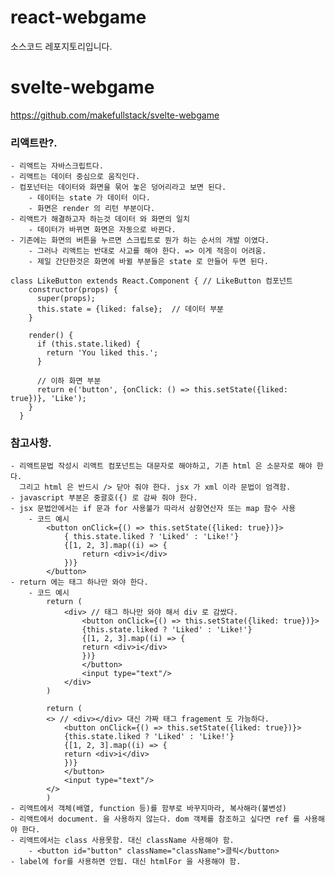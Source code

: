 # react-webgame
소스코드 레포지토리입니다.

# svelte-webgame
https://github.com/makefullstack/svelte-webgame

### 리액트란?.
    - 리액트는 자바스크립트다.
    - 리액트는 데이터 중심으로 움직인다.
    - 컴포넌터는 데이터와 화면을 묶어 놓은 덩어리라고 보면 된다.
        - 데이터는 state 가 데이터 이다.
        - 화면은 render 의 리턴 부분이다.
    - 리액트가 해결하고자 하는것 데이터 와 화면의 일치
        - 데이터가 바뀌면 화면은 자동으로 바뀐다.
    - 기존에는 화면의 버튼을 누르면 스크립트로 뭔가 하는 순서의 개발 이였다. 
        - 그러나 리액트는 반대로 사고를 해야 한다. => 이게 적응이 어려움.
        - 제일 간단한것은 화면에 바뀔 부분들은 state 로 만들어 두면 된다.
```
class LikeButton extends React.Component { // LikeButton 컴포넌트
    constructor(props) {
      super(props);
      this.state = {liked: false};  // 데이터 부분
    }

    render() {  
      if (this.state.liked) {
        return 'You liked this.';
      }
      
      // 이하 화면 부분
      return e('button', {onClick: () => this.setState({liked: true})}, 'Like');
    }
  }
```

### 참고사항.
    - 리액트문법 작성시 리액트 컴포넌트는 대문자로 해야하고, 기존 html 은 소문자로 해야 한다.
      그리고 html 은 반드시 /> 닫아 줘야 한다. jsx 가 xml 이라 문법이 엄격함.
    - javascript 부분은 중괄호({) 로 감싸 줘야 한다.
    - jsx 문법안에서는 if 문과 for 사용불가 따라서 삼항연산자 또는 map 함수 사용
        - 코드 예시
            <button onClick={() => this.setState({liked: true})}>
                { this.state.liked ? 'Liked' : 'Like!'}
                {[1, 2, 3].map((i) => {
                    return <div>i</div>
                })}
            </button>
    - return 에는 태그 하나만 와야 한다.
        - 코드 예시
            return (
                <div> // 태그 하나만 와야 해서 div 로 감쌌다.
                    <button onClick={() => this.setState({liked: true})}>
                    {this.state.liked ? 'Liked' : 'Like!'}
                    {[1, 2, 3].map((i) => {
                    return <div>i</div>
                    })}
                    </button>
                    <input type="text"/>
                </div>
            )

            return (
            <> // <div></div> 대신 가짜 태그 fragement 도 가능하다.
                <button onClick={() => this.setState({liked: true})}>
                {this.state.liked ? 'Liked' : 'Like!'}
                {[1, 2, 3].map((i) => {
                return <div>i</div>
                })}
                </button>
                <input type="text"/>
            </>
            )
    - 리액트에서 객체(배열, function 등)를 함부로 바꾸지마라, 복사해라(불변성)
    - 리액트에서 document. 을 사용하지 않는다. dom 객체를 참조하고 싶다면 ref 를 사용해야 한다.
    - 리액트에서는 class 사용못함. 대신 className 사용해야 함.
        - <button id="button" className="className">클릭</button>
    - label에 for를 사용하면 안됩. 대신 htmlFor 을 사용해야 함.